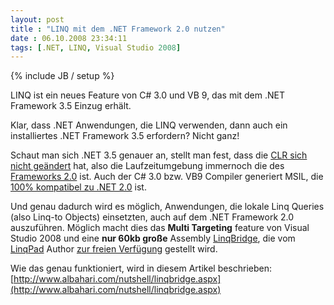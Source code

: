 ```yaml
---
layout: post
title : "LINQ mit dem .NET Framework 2.0 nutzen"
date : 06.10.2008 23:34:11
tags: [.NET, LINQ, Visual Studio 2008]
---
```

{% include JB / setup %}

LINQ ist ein neues Feature von C# 3.0 und VB 9, das mit dem .NET Framework 3.5 Einzug erhält.

Klar, dass .NET Anwendungen, die LINQ verwenden, dann auch ein installiertes .NET Framework 3.5 erfordern? Nicht ganz!

Schaut man sich .NET 3.5 genauer an, stellt man fest, dass die <u>CLR sich nicht geändert</u> hat, also die Laufzeitumgebung immernoch die des <u>Frameworks 2.0</u> ist. Auch der C# 3.0 bzw. VB9 Compiler generiert MSIL, die <u>100% kompatibel zu .NET 2.0</u> ist.

Und genau dadurch wird es möglich, Anwendungen, die lokale Linq Queries (also Linq-to Objects) einsetzten, auch auf dem .NET Framework 2.0 auszuführen. Möglich macht dies das **Multi Targeting** feature von Visual Studio 2008 und eine **nur 60kb große** Assembly [LinqBridge](http://www.albahari.com/nutshell/linqbridge.aspx), die vom [LinqPad](http://www.linqpad.net/) Author <u>zur freien Verfügung</u> gestellt wird.

Wie das genau funktioniert, wird in diesem Artikel beschrieben:  
[http://www.albahari.com/nutshell/linqbridge.aspx](http://www.albahari.com/nutshell/linqbridge.aspx)

